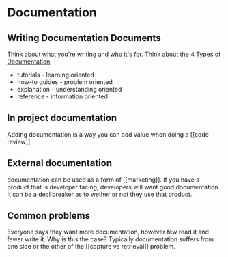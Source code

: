 # Documentation

## Writing Documentation Documents
Think about what you're writing and who it's for. Think about the [4 Types of Documentation](https://documentation.divio.com/)
- tutorials - learning oriented
- how-to guides - problem oriented 
- explanation - understanding oriented 
- reference - information oriented

## In project documentation

Adding documentation is a way you can add value when doing a [[code review]].

## External documentation
documentation can be used as a form of [[marketing]]. If you have a product that is developer facing, developers will want good documentation. It can be a deal breaker as to wether or not they use that product.

## Common problems
Everyone says they want more documentation, however few read it and fewer write it. Why is this the case? Typically documentation suffers from one side or the other of the [[capture vs retrieval]] problem. 
